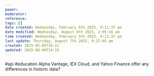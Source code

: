 ```yaml
---
power: 
moderator: 
reference: 
tags: []
date created: Wednesday, February 5th 2025, 9:11:37 pm
date modified: Wednesday, August 6th 2025, 2:05:16 am
time created: Wednesday, February 5th 2025, 9:11:37 pm
last update: Thursday, August 7th 2025, 9:27:05 pm
created: 2025-02-05T16:11
updated: 2025-08-06T14:15
---
```

#api #education 
Alpha Vantage, IEX Cloud, and Yahoo Finance offer any differences in historic data?
